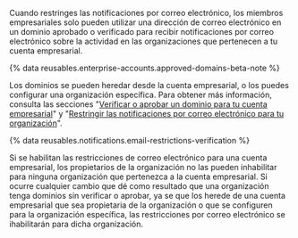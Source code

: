 Cuando restringes las notificaciones por correo electrónico, los miembros empresariales solo pueden utilizar una dirección de correo electrónico en un dominio aprobado o verificado para recibir notificaciones por correo electrónico sobre la actividad en las organizaciones que pertenecen a tu cuenta empresarial.

{% data reusables.enterprise-accounts.approved-domains-beta-note %}

Los dominios se pueden heredar desde la cuenta empresarial, o los puedes configurar una organización específica. Para obtener más información, consulta las secciones "[Verificar o aprobar un dominio para tu cuenta empresarial](/github/setting-up-and-managing-your-enterprise/verifying-or-approving-a-domain-for-your-enterprise-account)" y "[Restringir las notificaciones por correo electrónico para tu organización](/organizations/keeping-your-organization-secure/restricting-email-notifications-for-your-organization)".

{% data reusables.notifications.email-restrictions-verification %}

Si se habilitan las restricciones de correo electrónico para una cuenta empresarial, los propietarios de la organización no las pueden inhabilitar para ninguna organización que pertenezca a la cuenta empresarial. Si ocurre cualquier cambio que dé como resultado que una organización tenga dominios sin verificar o aprobar, ya se que los herede de una cuenta empresarial que sea propietaria de la organización o que se configuren para la organización específica, las restricciones por correo electrónico se ihabilitarán para dicha organización.
